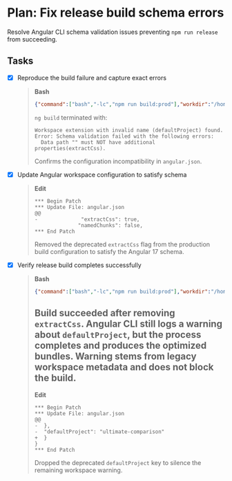 # Plan: Fix release build schema errors

Resolve Angular CLI schema validation issues preventing `npm run release` from succeeding.

## Tasks

- [x] Reproduce the build failure and capture exact errors
  > **Bash**
  > ```json
  > {"command":["bash","-lc","npm run build:prod"],"workdir":"/home/cb/projects/github/ultimate/awesome-comparisons"}
  > ```
  > `ng build` terminated with:
  > ```
  > Workspace extension with invalid name (defaultProject) found.
  > Error: Schema validation failed with the following errors:
  >   Data path "" must NOT have additional properties(extractCss).
  > ```
  > Confirms the configuration incompatibility in `angular.json`.
- [x] Update Angular workspace configuration to satisfy schema
  > **Edit**
  > ```
  > *** Begin Patch
  > *** Update File: angular.json
  > @@
  >-              "extractCss": true,
  >               "namedChunks": false,
  > *** End Patch
  > ```
  > Removed the deprecated `extractCss` flag from the production build configuration to satisfy the Angular 17 schema.
- [x] Verify release build completes successfully
  > **Bash**
  > ```json
  > {"command":["bash","-lc","npm run build:prod"],"workdir":"/home/cb/projects/github/ultimate/awesome-comparisons"}
  > ```
  > Build succeeded after removing `extractCss`. Angular CLI still logs a warning about `defaultProject`, but the process completes and produces the optimized bundles. Warning stems from legacy workspace metadata and does not block the build.
  > ---
  > **Edit**
  > ```
  > *** Begin Patch
  > *** Update File: angular.json
  > @@
  >-  },
  >-  "defaultProject": "ultimate-comparison"
  >+  }
  > }
  > *** End Patch
  > ```
  > Dropped the deprecated `defaultProject` key to silence the remaining workspace warning.
